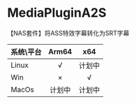 # MediaPluginA2S
【NAS套件】将ASS特效字幕转化为SRT字幕

| 系统\平台 | Arm64  | x64    |
| --------- |:-------:|:------:|
| Linux     | √      | 计划中 |
| Win       | ×      | √ |
| MacOs     | 计划中    | 计划中 |
